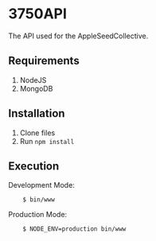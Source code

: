 3750API
=======

The API used for the AppleSeedCollective.

## Requirements

1. NodeJS
2. MongoDB

## Installation
1. Clone files
2. Run `npm install`

## Execution

Development Mode:

		$ bin/www

Production Mode:

		$ NODE_ENV=production bin/www

